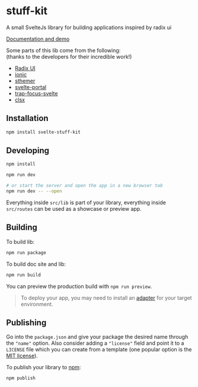 # stuff-kit

A small SvelteJs library for building applications inspired by radix ui  

[Documentation and demo](https://svelte-stuff-kit.vercel.app/)  

Some parts of this lib come from the following:  
(thanks to the developers for their incredible work!)  

- [Radix UI](https://www.radix-ui.com/)
- [ionic](https://github.com/ionic-team/ionic-framework)
- [sthemer](https://github.com/ivanhofer/sthemer)
- [svelte-portal](https://github.com/romkor/svelte-portal)
- [trap-focus-svelte](https://github.com/henrygd/trap-focus-svelte)
- [clsx](https://github.com/lukeed/clsx)

## Installation

```bash
npm install svelte-stuff-kit
```

## Developing

```bash
npm install
```

```bash
npm run dev

# or start the server and open the app in a new browser tab
npm run dev -- --open
```

Everything inside `src/lib` is part of your library, everything inside `src/routes` can be used as a showcase or preview app.

## Building

To build lib:

```bash
npm run package
```

To build doc site and lib:

```bash
npm run build
```

You can preview the production build with `npm run preview`.

> To deploy your app, you may need to install an [adapter](https://kit.svelte.dev/docs/adapters) for your target environment.

## Publishing

Go into the `package.json` and give your package the desired name through the `"name"` option. Also consider adding a `"license"` field and point it to a `LICENSE` file which you can create from a template (one popular option is the [MIT license](https://opensource.org/license/mit/)).

To publish your library to [npm](https://www.npmjs.com):

```bash
npm publish
```
